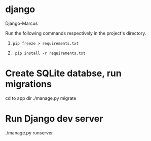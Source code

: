# django
Django-Marcus

Run the following commands respectively in the project's directory.


1. ```pip freeze > requirements.txt```

2. ``` pip install -r requirements.txt```

# Create SQLite databse, run migrations
cd to app dir
./manage.py migrate

# Run Django dev server
./manage.py runserver


